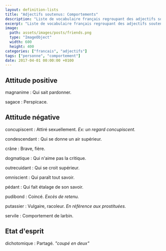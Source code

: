 ```yaml
---
layout: definition-lists
title: "Adjectifs soutenus: Comportements"
description: "Liste de vocabulaire français regroupant des adjectifs soutenus relativement courant."
excerpt: "Liste de vocabulaire français regroupant des adjectifs soutenus relativement courant."
image:
  path: assets/images/posts/friends.png
  type: "ImageObject"
  width: 600
  height: 400
categories: ["francais", "adjectifs"]
tags: ["personne", "comportement"]
date: 2017-04-01 00:00:00 +0100
---
```


## Attitude positive

magnanime
: Qui sait pardonner.

sagace
: Perspicace.


## Attitude négative

concupiscent
: Attiré sexuellement.
*Ex: un regard concupiscent.*

condescendant
: Qui se donne un air supérieur.

crâne
: Brave, fière.

dogmatique
: Qui n'aime pas la critique.

outrecuidant
: Qui se croit supérieur.

omniscient
: Qui paraît tout savoir.

pédant
: Qui fait étalage de son savoir.

pudibond
: Coincé.
*Excès de retenu.*

putassier
: Vulgaire, racoleur.
*En référence aux prostituées.*

servile
: Comportement de larbin.


## Etat d'esprit

dichotomique
: Partagé.
*"coupé en deux"*
